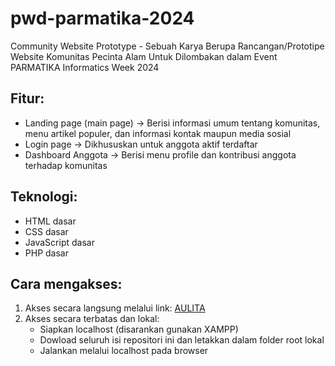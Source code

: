 # pwd-parmatika-2024
Community Website Prototype - Sebuah Karya Berupa Rancangan/Prototipe Website Komunitas Pecinta Alam Untuk Dilombakan dalam Event PARMATIKA Informatics Week 2024

## Fitur:
- Landing page (main page) -> Berisi informasi umum tentang komunitas, menu artikel populer, dan informasi kontak maupun media sosial
- Login page -> Dikhususkan untuk anggota aktif terdaftar
- Dashboard Anggota -> Berisi menu profile dan kontribusi anggota terhadap komunitas

## Teknologi:
- HTML dasar
- CSS dasar
- JavaScript dasar
- PHP dasar

## Cara mengakses:
1. Akses secara langsung melalui link: [AULITA](https://anaphalis.000webhostapp.com/)
2. Akses secara terbatas dan lokal:
   - Siapkan localhost (disarankan gunakan XAMPP)
   - Dowload seluruh isi repositori ini dan letakkan dalam folder root lokal
   - Jalankan melalui localhost pada browser
